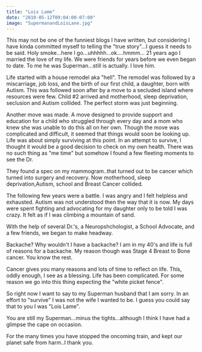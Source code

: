 ```yaml
---
title: "Lois Lame"
date: "2010-05-12T09:04:00-07:00"
image: "SupermanandLoisLane.jpg"
---
```


This may not be one of the funniest blogs I have written, but considering I have kinda committed myself to telling the "true story"...I guess it needs to be said. 
Holy smoke...here I go...uhhhhh...ok....hmmm...
21 years ago I married the love of my life. We were friends for years before we even began to date. To me he was Superman...still is actually. I love him.

Life started with a house remodel aka "hell". The remodel was followed by a miscarriage, job loss, and the birth of our first child, a daughter, born with Autism. This was followed soon after by a move to a secluded island where resources were few. Child #2 arrived and motherhood, sleep deprivation, seclusion and Autism collided. The perfect storm was just beginning. 

Another move was made. A move designed to provide support and education for a child who struggled through every day and a mom who knew she was unable to do this all on her own. 
Though the move was complicated and difficult, it seemed that things would soon be looking up. Life was about simply surviving at this point.
In an attempt to survive, I thought it would be a good decision to check on my own health. There was no such thing as "me time" but somehow I found a few fleeting moments to see the Dr. 

They found a spec on my mammogram..that turned out to be cancer which turned into surgery and recovery. Now motherhood, sleep deprivation,Autism, school and Breast Cancer collided.

The following few years were a battle. I was angry and I felt helpless and exhausted. Autism was not understood then the way that it is now. My days were spent fighting and advocating for my daughter only to be told I was crazy. It felt as if I was climbing a mountain of sand. 

With the help of several Dr.'s, a Neuropshchologist, a School Advocate, and a few friends, we began to make headway. 

Backache? Why wouldn't I have a backache? I am in my 40's and life is full of reasons for a backache. My reason though was Stage 4 Breast to Bone cancer. You know the rest.

Cancer gives you many reasons and lots of time to reflect on life. This, oddly enough, I see as a blessing. 
Life has been complicated. For some reason we go into this thing expecting the "white picket fence". 

So right now I want to say to my Superman husband that I am sorry. In an effort to "survive" I was not the wife I wanted to be. I guess you could say that to you I was "Lois Lame". 

You are still my Superman...minus the tights...although I think I have had a glimpse the cape on occasion.

For the many times you have stopped the oncoming train, and kept our planet safe from harm..I thank you.
